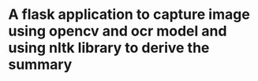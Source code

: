 # A flask application to capture image using opencv and ocr model and using nltk library to derive the summary

